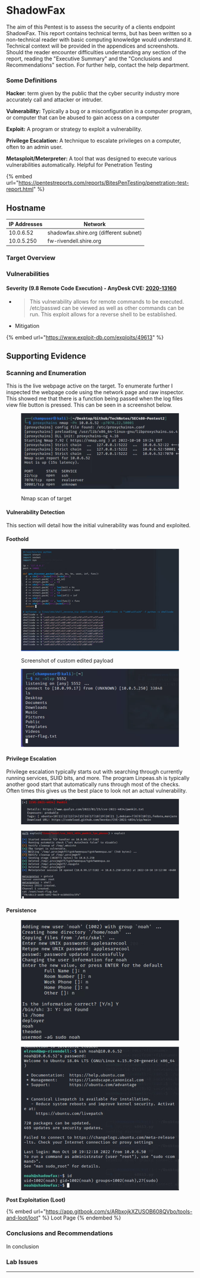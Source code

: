 # ShadowFax

The aim of this Pentest is to assess the security of a clients endpoint ShadowFax. This report contains technical terms, but has been written so a non-technical reader with basic computing knowledge would understand it. Technical context will be provided in the appendices and screenshots. Should the reader encounter difficulties understanding any section of the report, reading the "Executive Summary" and the "Conclusions and Recommendations" section. For further help, contact the help department.&#x20;

### Some Definitions

**Hacker**: term given by the public that the cyber security industry more accurately call and attacker or intruder.

**Vulnerability:** Typically a bug or a misconfiguration in a computer program, or computer that can be abused to gain access on a computer

**Exploit:** A program or strategy to exploit a vulnerability.&#x20;

**Privilege Escalation:** A technique to escalate privileges on a computer, often to an admin user.

**Metasploit/Meterpreter:** A tool that was designed to execute various vulnerabilities automatically. Helpful for Penetration Testing

{% embed url="https://pentestreports.com/reports/BitesPenTesting/penetration-test-report.html" %}

## Hostname

| IP Addresses | Network                                |
| ------------ | -------------------------------------- |
| 10.0.6.52    | shadowfax.shire.org (different subnet) |
| 10.0.5.250   | fw-rivendell.shire.org                 |

### Target Overview

### Vulnerabilities&#x20;

#### Severity (9.8 Remote Code Execution) - AnyDesk CVE: [2020-13160](https://nvd.nist.gov/vuln/detail/CVE-2020-13160)

* > This vulnerability allows for remote commands to be executed. /etc/passwd can be viewed as well as other commands can be run. This exploit allows for a reverse shell to be established.
*   Mitigation

    >

{% embed url="https://www.exploit-db.com/exploits/49613" %}

## Supporting Evidence

### Scanning and Enumeration

This is the live webpage active on the target. To enumerate further I inspected the webpage code using the network page and raw inspector. This showed me that there is a function being passed when the log files view file button is pressed. This can be seen in a screenshot below.

<figure><img src="../.gitbook/assets/image.png" alt=""><figcaption><p>Nmap scan of target</p></figcaption></figure>

####

#### Vulnerability Detection

This section will detail how the initial vulnerability was found and exploited.

#### Foothold

<figure><img src="../.gitbook/assets/image (1).png" alt=""><figcaption><p>Screenshot of custom edited payload</p></figcaption></figure>

<figure><img src="../.gitbook/assets/image (2).png" alt=""><figcaption></figcaption></figure>

#### Privilege Escalation

Privilege escalation typically starts out with searching through currently running services, SUID bits, and more. The program Linpeas.sh is typically another good start that automatically runs through most of the checks. Often times this gives us the best place to look not an actual vulnerability.&#x20;

<figure><img src="../.gitbook/assets/image (3).png" alt=""><figcaption></figcaption></figure>

<figure><img src="../.gitbook/assets/image (6).png" alt=""><figcaption></figcaption></figure>

#### Persistence

<figure><img src="../.gitbook/assets/image (19).png" alt=""><figcaption></figcaption></figure>

<figure><img src="../.gitbook/assets/image (4).png" alt=""><figcaption></figcaption></figure>

**Post Exploitation (Loot)**

{% embed url="https://app.gitbook.com/s/ARbxojkXZUSOB608QVbo/tools-and-loot/loot" %}
Loot Page
{% endembed %}

### Conclusions and Recommendations

In conclusion

### **Lab Issues**

****
